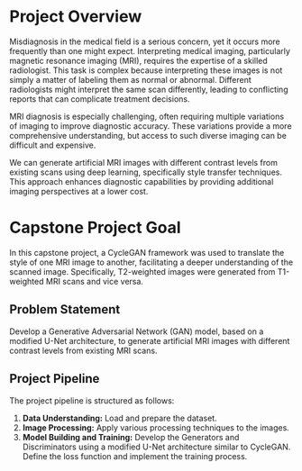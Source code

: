 # Project Overview
Misdiagnosis in the medical field is a serious concern, yet it occurs more frequently than one might expect. Interpreting medical imaging, particularly  magnetic resonance imaging (MRI), requires the expertise of a skilled radiologist. This task is complex because interpreting these images is not simply a matter of labeling them as normal or abnormal. Different radiologists might interpret the same scan differently, leading to conflicting reports that can complicate treatment decisions.

MRI diagnosis is especially challenging, often requiring multiple variations of imaging to improve diagnostic accuracy. These variations provide a more comprehensive understanding, but access to such diverse imaging can be difficult and expensive.

We can generate artificial MRI images with different contrast levels from existing scans using deep learning, specifically style transfer techniques. This approach enhances diagnostic capabilities by providing additional imaging perspectives at a lower cost.

# Capstone Project Goal
In this capstone project, a CycleGAN framework was used to translate the style of one MRI image to another, facilitating a deeper understanding of the scanned image. Specifically, T2-weighted images were generated from T1-weighted MRI scans and vice versa.

## Problem Statement 
Develop a Generative Adversarial Network (GAN) model, based on a modified U-Net architecture, to generate artificial MRI images with different contrast levels from existing MRI scans.

## Project Pipeline
The project pipeline is structured as follows:

1. **Data Understanding:** Load and prepare the dataset.
2. **Image Processing:** Apply various processing techniques to the images.
3. **Model Building and Training:** Develop the Generators and Discriminators using a modified U-Net architecture similar to CycleGAN. Define the loss function and implement the training process.

